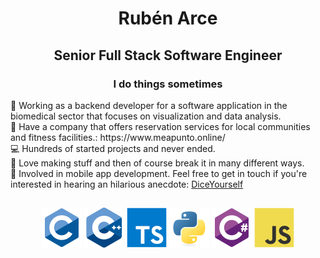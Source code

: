 
<h1 align="center"> Rubén Arce </h1>
<h2 align="center">Senior Full Stack Software Engineer </h2>
<h3 align="center">I do things sometimes</h3>

<div align="left">
🐀 Working as a backend developer for a software application in the biomedical sector that focuses on visualization and data analysis.
</div>
<div align="left">
🎾 Have a company that offers reservation services for local communities and fitness facilities.: https://www.meapunto.online/
  </div>
  <div align="left">
💻 Hundreds of started projects and never ended.
    </div>
<div align="left">
🦿 Love making stuff and then of course break it in many different ways.
</div>
<div align="left">
🤡 Involved in mobile app development. Feel free to get in touch if you're interested in hearing an hilarious anecdote: 
  <a href="https://play.google.com/store/apps/details?id=diceYourself.app">DiceYourself</a> 
</div>

<h2 align="center"></h2>
<p align="center">
<img src="https://raw.githubusercontent.com/devicons/devicon/master/icons/c/c-original.svg" alt="c" width="64" height="64" />
<img src="https://raw.githubusercontent.com/devicons/devicon/master/icons/cplusplus/cplusplus-original.svg" alt="c++" width="64" height="64" />
<img src="https://raw.githubusercontent.com/devicons/devicon/master/icons/typescript/typescript-original.svg" alt="typescript" width="64" height="64" />
<img src="https://raw.githubusercontent.com/devicons/devicon/master/icons/python/python-original.svg" alt="python" width="64" height="64" />
<img src="https://raw.githubusercontent.com/devicons/devicon/master/icons/csharp/csharp-original.svg" alt="csharp" width="64" height="64" />
<img src="https://raw.githubusercontent.com/devicons/devicon/master/icons/javascript/javascript-original.svg" alt="js" width="64" height="64" />
</p>

<!--
-->
